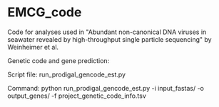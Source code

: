 # EMCG_code

Code for analyses used in "Abundant non-canonical DNA viruses in seawater revealed by high-throughput single particle sequencing" by Weinheimer et al. 



Genetic code and gene prediction:

Script file:
run_prodigal_gencode_est.py

Command:
python run_prodigal_gencode_est.py -i input_fastas/ -o output_genes/ -f project_genetic_code_info.tsv
